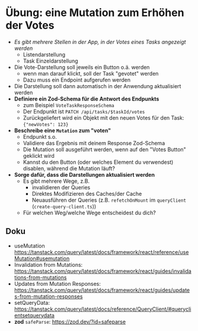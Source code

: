 # Übung: eine Mutation zum Erhöhen der Votes

* *Es gibt mehrere Stellen in der App, in der Votes eines Tasks angezeigt werden*
  * Listendarstellung
  * Task Einzeldarstellung
* Die Vote-Darstellung soll jeweils ein Button o.ä. werden
  * wenn man darauf klickt, soll der Task "gevotet" werden
  * Dazu muss ein Endpoint aufgerufen werden
* Die Darstellung soll dann automatisch in der Anwendung aktualisiert werden
* **Definiere ein Zod-Schema für die Antwort des Endpunkts**
  * zum Beispiel `VoteTaskResponseSchema`
  * Der Endpunkt ist `PATCH /api/tasks/$taskId/votes`
  * Zurückgeliefert wird ein Objekt mit den neuen Votes für den Task: `{"newVotes": 123}`
* **Beschreibe eine `Mutation` zum "voten"**
  * Endpunkt s.o.
  * Validiere das Ergebnis mit deinem Response Zod-Schema
  * Die Mutation soll ausgeführt werden, wenn auf den "Votes Button" geklickt wird
  * Kannst du den Button (oder welches Element du verwendest) disablen, während die Mutation läuft?
* **Sorge dafür, dass die Darstellungen aktualisiert werden**
  * Es gibt mehrere Wege, z.B.
    * invalidieren der Queries
    * Direktes Modifizieren des Caches/der Cache
    * Neuausführen der Queries (z.B. `refetchOnMount` im `queryClient` (`create-query-client.ts`))
  * Für welchen Weg/welche Wege entscheidest du dich?

## Doku
* useMutation https://tanstack.com/query/latest/docs/framework/react/reference/useMutation#usemutation
* Invalidation from Mutations: https://tanstack.com/query/latest/docs/framework/react/guides/invalidations-from-mutations
* Updates from Mutation Responses:  https://tanstack.com/query/latest/docs/framework/react/guides/updates-from-mutation-responses
* setQueryData: https://tanstack.com/query/latest/docs/reference/QueryClient/#queryclientsetquerydata
* **zod** `safeParse`: https://zod.dev/?id=safeparse